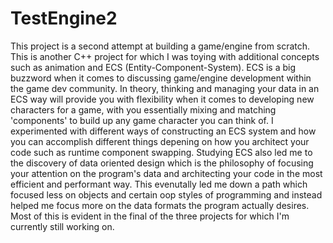 # TestEngine2

This project is a second attempt at building a game/engine from scratch. This is another C++ project for which I was toying with additional concepts such as animation and ECS (Entity-Component-System). ECS is a big buzzword when it comes to discussing game/engine development within the game dev community. In theory, thinking and managing your data in an ECS way will provide you with flexibility when it comes to developing new characters for a game, with you essentially mixing and matching 'components' to build up any game character you can think of. I experimented with different ways of constructing an ECS system and how you can accomplish different things depening on how you architect your code such as runtime component swapping. Studying ECS also led me to the discovery of data oriented design which is the philosophy of focusing your attention on the program's data and architecting your code in the most efficient and performant way. This evenutally led me down a path which focused less on objects and certain oop styles of programming and instead helped me focus more on the data formats the program actually desires. Most of this is evident in the final of the three projects for which I'm currently still working on. 
